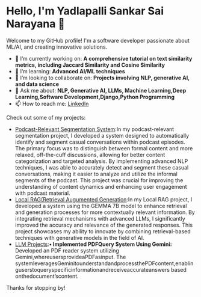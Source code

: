 # Hello, I'm Yadlapalli Sankar Sai Narayana 👋

Welcome to my GitHub profile! I'm a software developer passionate about ML/AI, and creating innovative solutions.

- 🔭 I’m currently working on: **A comprehensive tutorial on text similarity metrics, including Jaccard Similarity and Cosine Similarity**
- 🌱 I’m learning: **Advanced AI/ML techniques**
- 👯 I’m looking to collaborate on: **Projects involving NLP, generative AI, and data science**
- 💬 Ask me about: **NLP, Generative AI, LLMs, Machine Learning,Deep Learning,Software Development,Django,Python Programming**
- 📫 How to reach me: [LinkedIn](https://www.linkedin.com/in/sankar-sai-narayana-yadlapalli/)

Check out some of my projects:

- [Podcast-Relevant Segmentation System](https://github.com/s-a-n-k-a-r-2-7-0-6/podcast-segmentation):In my podcast-relevant segmentation project, I developed a system designed to automatically identify and segment casual conversations within podcast episodes. The primary focus was to distinguish between formal content and more relaxed, off-the-cuff discussions, allowing for better content categorization and targeted analysis. By implementing advanced NLP techniques, I was able to accurately detect and segment these casual conversations, making it easier to analyze and utilize the informal segments of the podcast. This project was crucial for improving the understanding of content dynamics and enhancing user engagement with podcast material.
- [Local RAG(Retrieval Augumented Generation](https://github.com/s-a-n-k-a-r-2-7-0-6/Local-RAG-Retrieval-Augmented-Generation-):In my Local RAG project, I developed a system using the GEMMA 7B model to enhance retrieval and generation processes for more contextually relevant information. By integrating retrieval mechanisms with advanced LLMs, I significantly improved the accuracy and relevance of the generated responses. This project showcases my ability to innovate by combining retrieval-based techniques with generative models in the field of AI.
- [LLM Projects](https://github.com/s-a-n-k-a-r-2-7-0-6/LLM-Projects):**• Implemented PDFQuery System Using Gemini:** Developed an PDF reader system utilizing Gemini,whereusersprovideaPDFasinput. The
 systemleveragesGeminitounderstandandprocessthePDFcontent,enablinguserstoqueryspecificinformationandreceiveaccurateanswers
 based onthedocument’scontent.

Thanks for stopping by!
